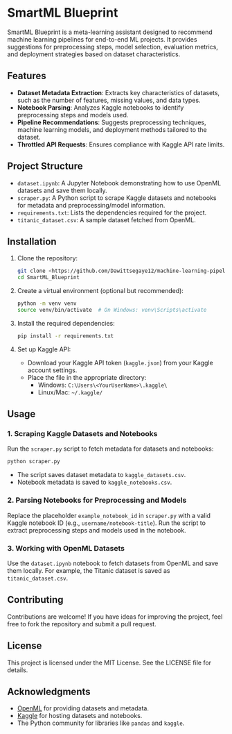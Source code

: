 # SmartML Blueprint

SmartML Blueprint is a meta-learning assistant designed to recommend machine learning pipelines for end-to-end ML projects. It provides suggestions for preprocessing steps, model selection, evaluation metrics, and deployment strategies based on dataset characteristics.

## Features

- **Dataset Metadata Extraction**: Extracts key characteristics of datasets, such as the number of features, missing values, and data types.
- **Notebook Parsing**: Analyzes Kaggle notebooks to identify preprocessing steps and models used.
- **Pipeline Recommendations**: Suggests preprocessing techniques, machine learning models, and deployment methods tailored to the dataset.
- **Throttled API Requests**: Ensures compliance with Kaggle API rate limits.

## Project Structure

- `dataset.ipynb`: A Jupyter Notebook demonstrating how to use OpenML datasets and save them locally.
- `scraper.py`: A Python script to scrape Kaggle datasets and notebooks for metadata and preprocessing/model information.
- `requirements.txt`: Lists the dependencies required for the project.
- `titanic_dataset.csv`: A sample dataset fetched from OpenML.

## Installation

1. Clone the repository:
   ```bash
   git clone <https://github.com/Dawittsegaye12/machine-learning-pipeline-adviser.git>
   cd SmartML_Blueprint
   ```

2. Create a virtual environment (optional but recommended):
   ```bash
   python -m venv venv
   source venv/bin/activate  # On Windows: venv\Scripts\activate
   ```

3. Install the required dependencies:
   ```bash
   pip install -r requirements.txt
   ```

4. Set up Kaggle API:
   - Download your Kaggle API token (`kaggle.json`) from your Kaggle account settings.
   - Place the file in the appropriate directory:
     - Windows: `C:\Users\<YourUserName>\.kaggle\`
     - Linux/Mac: `~/.kaggle/`

## Usage

### 1. Scraping Kaggle Datasets and Notebooks

Run the `scraper.py` script to fetch metadata for datasets and notebooks:
```bash
python scraper.py
```
- The script saves dataset metadata to `kaggle_datasets.csv`.
- Notebook metadata is saved to `kaggle_notebooks.csv`.

### 2. Parsing Notebooks for Preprocessing and Models

Replace the placeholder `example_notebook_id` in `scraper.py` with a valid Kaggle notebook ID (e.g., `username/notebook-title`).
Run the script to extract preprocessing steps and models used in the notebook.

### 3. Working with OpenML Datasets

Use the `dataset.ipynb` notebook to fetch datasets from OpenML and save them locally. For example, the Titanic dataset is saved as `titanic_dataset.csv`.

## Contributing

Contributions are welcome! If you have ideas for improving the project, feel free to fork the repository and submit a pull request.

## License

This project is licensed under the MIT License. See the LICENSE file for details.

## Acknowledgments

- [OpenML](https://www.openml.org/) for providing datasets and metadata.
- [Kaggle](https://www.kaggle.com/) for hosting datasets and notebooks.
- The Python community for libraries like `pandas` and `kaggle`.